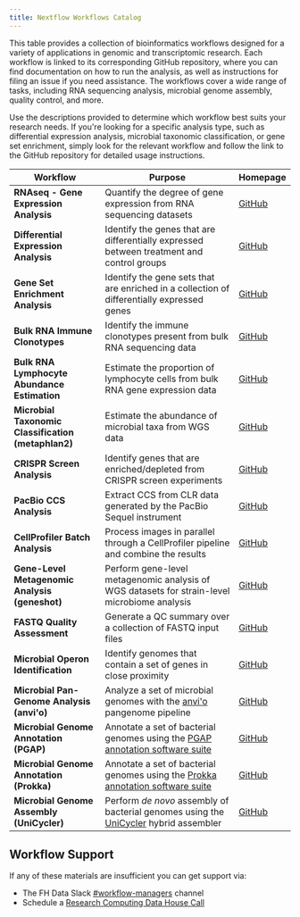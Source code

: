 ```yaml
---
title: Nextflow Workflows Catalog
---
```


This table provides a collection of bioinformatics workflows designed for a variety of applications in genomic and transcriptomic research. Each workflow is linked to its corresponding GitHub repository, where you can find documentation on how to run the analysis, as well as instructions for filing an issue if you need assistance. The workflows cover a wide range of tasks, including RNA sequencing analysis, microbial genome assembly, quality control, and more.

Use the descriptions provided to determine which workflow best suits your research needs. If you're looking for a specific analysis type, such as differential expression analysis, microbial taxonomic classification, or gene set enrichment, simply look for the relevant workflow and follow the link to the GitHub repository for detailed usage instructions.

| Workflow | Purpose | Homepage |
|----------|---------|----------|
| **RNAseq - Gene Expression Analysis** | Quantify the degree of gene expression from RNA sequencing datasets | [GitHub](https://github.com/nf-core/rnaseq) |
| **Differential Expression Analysis** | Identify the genes that are differentially expressed between treatment and control groups | [GitHub](https://github.com/FredHutch/pw-differential-expression) |
| **Gene Set Enrichment Analysis** | Identify the gene sets that are enriched in a collection of differentially expressed genes | [GitHub](https://github.com/FredHutch/pw-gene-set-enrichment) |
| **Bulk RNA Immune Clonotypes** | Identify the immune clonotypes present from bulk RNA sequencing data | [GitHub](https://github.com/FredHutch/pw-bulk-rna-immune-clonotypes) |
| **Bulk RNA Lymphocyte Abundance Estimation** | Estimate the proportion of lymphocyte cells from bulk RNA gene expression data | [GitHub](https://github.com/FredHutch/pw-bulk-rna-lymphocytes) |
| **Microbial Taxonomic Classification (metaphlan2)** | Estimate the abundance of microbial taxa from WGS data | [GitHub](https://github.com/FredHutch/metaphlan-nf) |
| **CRISPR Screen Analysis** | Identify genes that are enriched/depleted from CRISPR screen experiments | [GitHub](https://github.com/FredHutch/crispr-screen-nf) |
| **PacBio CCS Analysis** | Extract CCS from CLR data generated by the PacBio Sequel instrument | [GitHub](https://github.com/FredHutch/ccs-nf) |
| **CellProfiler Batch Analysis** | Process images in parallel through a CellProfiler pipeline and combine the results | [GitHub](https://github.com/FredHutch/cellprofiler-batch-nf) |
| **Gene-Level Metagenomic Analysis (geneshot)** | Perform gene-level metagenomic analysis of WGS datasets for strain-level microbiome analysis | [GitHub](https://github.com/Golob-Minot/geneshot) |
| **FASTQ Quality Assessment** | Generate a QC summary over a collection of FASTQ input files | [GitHub](https://github.com/FredHutch/multi-fastqc-nf) |
| **Microbial Operon Identification** | Identify genomes that contain a set of genes in close proximity | [GitHub](https://github.com/FredHutch/octapus) |
| **Microbial Pan-Genome Analysis (anvi'o)** | Analyze a set of microbial genomes with the [anvi'o](https://github.com/merenlab/anvio) pangenome pipeline | [GitHub](https://github.com/FredHutch/nf-anvio-pangenome) |
| **Microbial Genome Annotation (PGAP)** | Annotate a set of bacterial genomes using the [PGAP annotation software suite](https://www.ncbi.nlm.nih.gov/genome/annotation_prok/) | [GitHub](https://github.com/FredHutch/PGAP-nf) |
| **Microbial Genome Annotation (Prokka)** | Annotate a set of bacterial genomes using the [Prokka annotation software suite](https://github.com/tseemann/prokka) | [GitHub](https://github.com/FredHutch/prokka-nf) |
| **Microbial Genome Assembly (UniCycler)** | Perform _de novo_ assembly of bacterial genomes using the [UniCycler](https://github.com/rrwick/Unicycler) hybrid assembler | [GitHub](https://github.com/FredHutch/unicycler-nf) |



## Workflow Support
If any of these materials are insufficient you can get support via:
- The FH Data Slack [#workflow-managers](https://fhdata.slack.com/archives/CJFP1NYSZ) channel
- Schedule a [Research Computing Data House Call](https://calendly.com/data-house-calls/computing?back=1&month=2024-04) 


